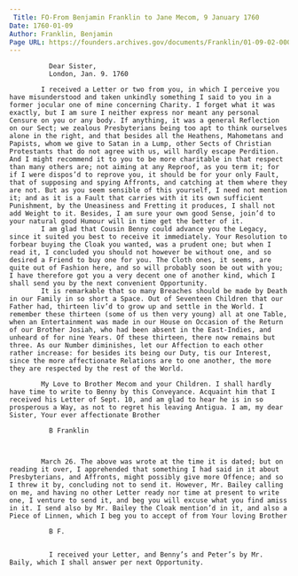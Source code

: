 ```yaml
---
 Title: FO-From Benjamin Franklin to Jane Mecom, 9 January 1760
Date: 1760-01-09
Author: Franklin, Benjamin
Page URL: https://founders.archives.gov/documents/Franklin/01-09-02-0007
---
```


          
            
              Dear Sister,
              London, Jan. 9. 1760
            
            I received a Letter or two from you, in which I perceive you have misunderstood and taken unkindly something I said to you in a former jocular one of mine concerning Charity. I forget what it was exactly, but I am sure I neither express nor meant any personal Censure on you or any body. If anything, it was a general Reflection on our Sect; we zealous Presbyterians being too apt to think ourselves alone in the right, and that besides all the Heathens, Mahometans and Papists, whom we give to Satan in a Lump, other Sects of Christian Protestants that do not agree with us, will hardly escape Perdition. And I might recommend it to you to be more charitable in that respect than many others are; not aiming at any Reproof, as you term it; for if I were dispos’d to reprove you, it should be for your only Fault, that of supposing and spying Affronts, and catching at them where they are not. But as you seem sensible of this yourself, I need not mention it; and as it is a Fault that carries with it its own sufficient Punishment, by the Uneasiness and Fretting it produces, I shall not add Weight to it. Besides, I am sure your own good Sense, join’d to your natural good Humour will in time get the better of it.
            I am glad that Cousin Benny could advance you the Legacy, since it suited you best to receive it immediately. Your Resolution to forbear buying the Cloak you wanted, was a prudent one; but when I read it, I concluded you should not however be without one, and so desired a Friend to buy one for you. The Cloth ones, it seems, are quite out of Fashion here, and so will probably soon be out with you; I have therefore got you a very decent one of another kind, which I shall send you by the next convenient Opportunity.
            It is remarkable that so many Breaches should be made by Death in our Family in so short a Space. Out of Seventeen Children that our Father had, thirteen liv’d to grow up and settle in the World. I remember these thirteen (some of us then very young) all at one Table, when an Entertainment was made in our House on Occasion of the Return of our Brother Josiah, who had been absent in the East-Indies, and unheard of for nine Years. Of these thirteen, there now remains but three. As our Number diminishes, let our Affection to each other rather increase: for besides its being our Duty, tis our Interest, since the more affectionate Relations are to one another, the more they are respected by the rest of the World.
            
            My Love to Brother Mecom and your Children. I shall hardly have time to write to Benny by this Conveyance. Acquaint him that I received his Letter of Sept. 10, and am glad to hear he is in so prosperous a Way, as not to regret his leaving Antigua. I am, my dear Sister, Your ever affectionate Brother
            
              B Franklin
            
          
          
            March 26. The above was wrote at the time it is dated; but on reading it over, I apprehended that something I had said in it about Presbyterians, and Affronts, might possibly give more Offence; and so I threw it by, concluding not to send it. However, Mr. Bailey calling on me, and having no other Letter ready nor time at present to write one, I venture to send it, and beg you will excuse what you find amiss in it. I send also by Mr. Bailey the Cloak mention’d in it, and also a Piece of Linnen, which I beg you to accept of from Your loving Brother
            
              B F.
            
            
              I received your Letter, and Benny’s and Peter’s by Mr. Baily, which I shall answer per next Opportunity.
            
          
        
